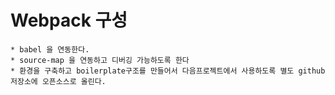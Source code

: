 # Webpack 구성
    * babel 을 연동한다.
    * source-map 을 연동하고 디버깅 가능하도록 한다
    * 환경을 구축하고 boilerplate구조를 만들어서 다음프로젝트에서 사용하도록 별도 github 저장소에 오픈소스로 올린다.